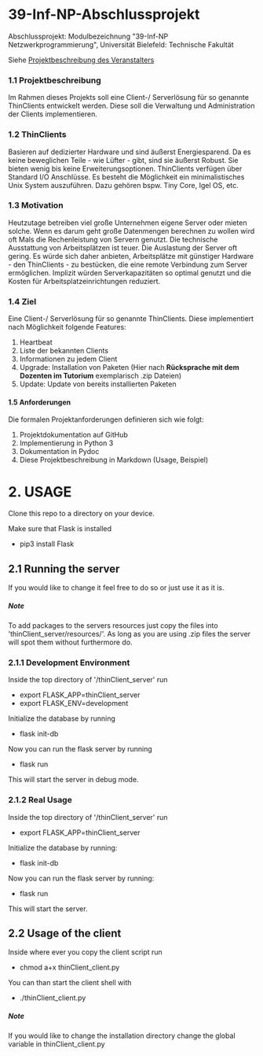 # 39-Inf-NP-Abschlussprojekt
Abschlussprojekt: Modulbezeichnung "39-Inf-NP Netzwerkprogrammierung", Universität Bielefeld: Technische Fakultät

Siehe [Projektbeschreibung des Veranstalters](http://bibiserv.cebitec.uni-bielefeld.de/resources/lehre/netprog18/Projekt-2018.pdf)

### 1.1 Projektbeschreibung
Im Rahmen dieses Projekts soll eine Client-/ Serverlösung für so genannte ThinClients entwickelt werden. Diese soll die Verwaltung und Administration der Clients implementieren. 

### 1.2 ThinClients
Basieren auf dedizierter Hardware und sind äußerst Energiesparend.
Da es keine beweglichen Teile - wie Lüfter - gibt, sind sie äußerst Robust. 
Sie bieten wenig bis keine Erweiterungsoptionen.
ThinClients verfügen über Standard I/O Anschlüsse.
Es besteht die Möglichkeit ein minimalistisches Unix System auszuführen. Dazu gehören bspw. Tiny Core, Igel OS, etc.

### 1.3 Motivation
Heutzutage betreiben viel große Unternehmen eigene Server oder mieten solche. Wenn es darum geht große Datenmengen berechnen 
zu wollen wird oft Mals die Rechenleistung von Servern genutzt. Die technische Ausstattung von Arbeitsplätzen ist teuer. Die Auslastung der Server oft gering. Es würde sich daher anbieten, Arbeitsplätze mit günstiger Hardware - den ThinClients - zu bestücken, die eine remote Verbindung zum Server ermöglichen. Implizit würden Serverkapazitäten so optimal genutzt und die Kosten für Arbeitsplatzeinrichtungen reduziert.


### 1.4 Ziel
Eine Client-/ Serverlösung für so genannte ThinClients. Diese implementiert nach Möglichkeit folgende Features:
1) Heartbeat
2) Liste der bekannten Clients
3) Informationen zu jedem Client
4) Upgrade: Installation von Paketen (Hier nach **Rücksprache mit dem Dozenten im Tutorium** exemplarisch .zip Dateien)
5) Update: Update von bereits installierten Paketen

#### 1.5 Anforderungen 
Die formalen Projektanforderungen definieren sich wie folgt:
1) Projektdokumentation auf GitHub
2) Implementierung in Python 3
3) Dokumentation in Pydoc
4) Diese Projektbeschreibung in Markdown (Usage, Beispiel)

# 2. USAGE

Clone this repo to a directory on your device.

Make sure that Flask is installed

- pip3 install Flask

## 2.1 Running the server

If you would like to change it feel free to do so or just use it as it is. 

##### Note
To add packages to the servers resources just copy the files into 'thinClient_server/resources/'. 
As long as you are using .zip files the server will spot them without furthermore do.

### 2.1.1 Development Environment

Inside the top directory of '/thinClient_server' run

- export FLASK_APP=thinClient_server 
- export FLASK_ENV=development

Initialize the database by running

- flask init-db

Now you can run the flask server by running

- flask run

This will start the server in debug mode.

### 2.1.2 Real Usage

Inside the top directory of '/thinClient_server' run

- export FLASK_APP=thinClient_server

Initialize the database by running:

- flask init-db

Now you can run the flask server by running:

- flask run

This will start the server.

## 2.2 Usage of the client

Inside where ever you copy the client script run

- chmod a+x thinClient_client.py

You can than start the client shell with

- ./thinClient_client.py

##### Note

If you would like to change the installation directory change the global variable in thinClient_client.py
